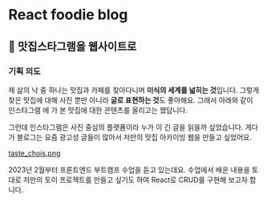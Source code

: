 # React foodie blog
## 🍔 맛집스타그램을 웹사이트로

### 기획 의도
제 삶의 낙 중 하나는 맛집과 카페를 찾아다니며 **미식의 세계를 넓히는 것**입니다. 그렇게 찾은 맛집에 대해 사진 뿐만 아니라 **글로 표현하는 것**도 좋아해요. 그래서 아래와 같이 인스타그램 에 가 본 맛집에 대한 콘텐츠를 올리고는 했답니다. 

그런데 인스타그램은 사진 중심의 플랫폼이라 누가 이 긴 글을 읽을까 싶었습니다. 게다가 블로그는 요즘 광고성 글들이 많아서 저만의 맛집 아카이빙 웹을 만들고 싶었어요.

[taste_chois.png](/public/taste_chois.png)

2023년 2월부터 프론트엔드 부트캠프 수업을 듣고 있는데요. 수업에서 배운 내용을 토대로 저만의 토이 프로젝트를 만들고 싶기도 하여 React로 CRUD를 구현해 보고자 합니다. 